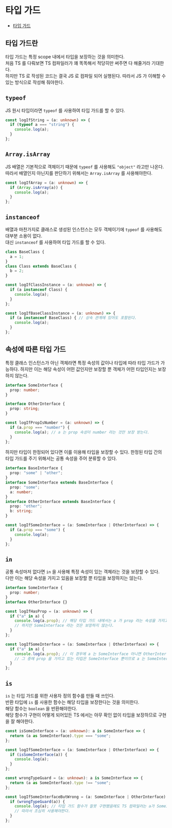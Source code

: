 # 타입 가드

- [타입 가드](#타입-가드)

## 타입 가드란

타입 가드는 특정 scope 내에서 타입을 보장하는 것을 의미한다.  
처음 TS 를 다뤄보면 TS 컴파일러가 꽤 똑똑해서 적당히만 써주면 다 해줄거라 기대한다.  
하지만 TS 로 작성된 코드는 결국 JS 로 컴파일 되어 실행된다.
따라서 JS 가 이해할 수 있는 방식으로 작성해 줘야한다.

## `typeof`

JS 원시 타입이라면 `typeof` 를 사용하여 타입 가드를 할 수 있다.

```ts
const logIfString = (a: unknown) => {
  if (typeof a === "string") {
    console.log(a);
  }
};
```

## `Array.isArray`

JS 배열은 기본적으로 객체이기 때문에 `typeof` 를 사용해도 `"object"` 라고만 나온다.  
따라서 배열인지 아닌지를 판단하기 위해서는 `Array.isArray` 를 사용해야한다.

```ts
const logIfArray = (a: unknown) => {
  if (Array.isArray(a)) {
    console.log(a);
  }
};
```

## `instanceof`

배열과 마찬가지로 클래스로 생성된 인스턴스는 모두 객체이기에 `typeof` 를 사용해도 대부분 소용이 없다.  
대신 `instanceof` 를 사용하여 타입 가드를 할 수 있다.

```ts
class BaseClass {
  a = 1;
}
class Class extends BaseClass {
  b = 2;
}

const logIfClassInstance = (a: unknown) => {
  if (a instanceof Class) {
    console.log(a);
  }
};

const logIfBaseClassInstance = (a: unknown) => {
  if (a instanceof BaseClass) { // 상속 관계에 있어도 포함된다.
    console.log(a);
  }
};
```

## 속성에 따른 타입 가드

특정 클래스 인스턴스가 아닌 객체라면 특정 속성의 값이나 타입에 따라 타입 가드가 가능하다.
하지만 이는 해당 속성이 어떤 값인지만 보장할 뿐 객체가 어떤 타입인지는 보장하지 않는다.

```ts
interface SomeInterface {
  prop: number;
}

interface OtherInterface {
  prop: string;
}

const logIfPropIsNumber = (a: unknown) => {
  if (a.prop === "number") {
    console.log(a); // a 는 prop 속성이 number 라는 것만 보장 받는다.
  }
};
```

하지만 타입이 한정되어 있다면 이를 이용해 타입을 보장할 수 있다.
한정된 타입 간의 타입 가드를 주기 위해서는 공통 속성을 주어 분류할 수 있다.

```ts
interface BaseInterface {
  prop: "some" | "other";
}
interface SomeInterface extends BaseInterface {
  prop: "some";
  a: number;
}
interface OtherInterface extends BaseInterface {
  prop: "other";
  b: string;
}

const logIfSomeInterface = (a: SomeInterface | OtherInterface) => {
  if (a.prop === "some") {
    console.log(a);
  }
};
```

## `in`

공통 속성마저 없다면 `in` 을 사용해 특정 속성이 있는 객체라는 것을 보장할 수 있다.  
다만 이는 해당 속성을 가지고 있음을 보장할 뿐 타입을 보장하지는 않는다.

```ts
interface SomeInterface {
  prop: number;
}
interface OtherInterface {}

const logIfHasProp = (a: unknown) => {
  if ("a" in a) {
    console.log(a.prop); // 해당 타입 가드 내에서는 a 가 prop 라는 속성을 가지고 있음을 보장한다.
    // 하지만 SomeInterface 라는 것은 보장하지 않는다.
  }
};

const logIfSomeInterface = (a: SomeInterface | OtherInterface) => {
  if ("a" in a) {
    console.log(a.prop); // 이 경우에 a 는 SomeInterface 아니면 OtherInterface 이었다.
    // 그 중에 prop 을 가지고 있는 타입은 SomeInterface 뿐이므로 a 는 SomeInterface 이다.
  }
};
```

## `is`

`is` 는 타입 가드를 위한 사용자 정의 함수를 만들 때 쓰인다.  
반환 타입에 `is` 를 사용한 함수는 해당 타입을 보장한다는 것을 의미한다.  
해당 함수는 `boolean` 을 반환해야한다.  
해당 함수가 구현이 어떻게 되어있든 TS 에서는 아무 확인 없이 타입을 보장하므로 구현을 잘 해야한다.

```ts
const isSomeInterface = (a: unknown): a is SomeInterface => {
  return (a as SomeInterface).type === "some";
};

const logIfSomeInterface = (a: SomeInterface | OtherInterface) => {
  if (isSomeInterface(a)) {
    console.log(a);
  }
};

const wrongTypeGuard = (a: unknown): a is SomeInterface => {
  return (a as SomeInterface).type !== "some";
};

const logIfSomeInterfaceButWrong = (a: SomeInterface | OtherInterface) => {
  if (wrongTypeGuard(a)) {
    console.log(a); // 타입 가드 함수가 잘못 구현됐음에도 TS 컴파일러는 a가 SomeInterface 타입임을 보장한다.
    // 따라서 조심히 사용해야한다.
  }
};
```
